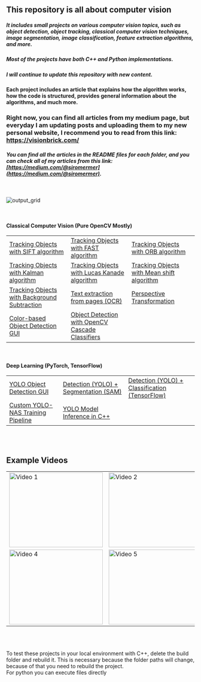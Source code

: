 ## This repository is all about computer vision

##### It includes small projects on various computer vision topics, such as object detection, object tracking, classical computer vision techniques, image segmentation, image classification, feature extraction algorithms, and more.
##### Most of the projects have both C++ and Python implementations.
##### I will continue to update this repository with new content.
 

#### Each project includes an article that explains how the algorithm works, how the code is structured, provides general information about the algorithms, and much more.
### Right now, you can find all articles from my medium page, but everyday I am updating posts and uploading them to my new personal website, I recommend you to read from this link: https://visionbrick.com/
##### You can find all the articles in the README files for each folder, and you can check all of my articles from this link: [https://medium.com/@siromermer](https://medium.com/@siromermer).

<br>

 ![output_grid](https://github.com/user-attachments/assets/5d246c14-8d12-4bbb-af5c-49d2765e1f1e)

<br>

#### Classical Computer Vision (Pure OpenCV Mostly)

<table>
  <tr>
    <td><a href="https://github.com/siromermer/OpenCV-Projects-cpp-python/tree/master/ObjectTracking-SIFT">Tracking Objects with SIFT algorithm</a> </td>
    <td><a href="https://github.com/siromermer/OpenCV-Projects-cpp-python/tree/master/ObjectTracking-fast">Tracking Objects with FAST algorithm</a>  </td>
    <td><a href="https://github.com/siromermer/OpenCV-Projects-cpp-python/tree/master/ObjectTracking-ORB">Tracking Objects with ORB algorithm</a>  </td>
  </tr>
  <tr>
    <td><a href="https://github.com/siromermer/OpenCV-Projects-cpp-python/tree/master/ObjectTracking-kalman">Tracking Objects with Kalman algorithm</a>  </td>
    <td><a href="https://github.com/siromermer/OpenCV-Projects-cpp-python/tree/master/ObjectTracking-lucas-kanade">Tracking Objects with Lucas Kanade algorithm</a>  </td>
    <td><a href="https://github.com/siromermer/OpenCV-Projects-cpp-python/tree/master/ObjectTracking-meanshift">Tracking Objects with Mean shift algorithm</a>  </td>
  </tr>
  <tr>
    <td><a href="https://github.com/siromermer/OpenCV-Projects-cpp-python/tree/master/ObjectTracking-background-subtraction">Tracking Objects with Background Subtraction</a> </td>
    <td><a href="https://github.com/siromermer/OpenCV-Projects-cpp-python/tree/master/OCR-Text-Extraction">Text extraction from pages (OCR)</a> </td>
    <td><a href="https://github.com/siromermer/OpenCV-Projects-cpp-python/tree/master/Perspective-Transformation-opencv">Perspective Transformation</a>  </td>
  </tr>
 <tr>
    <td><a href="https://github.com/siromermer/OpenCV-Projects-cpp-python/tree/master/Color-based-object-detection-gui">Color-based Object Detection GUI</a></td>
    <td><a href="https://github.com/siromermer/OpenCV-Projects-cpp-python/tree/master/Opencv-object-detection-Cascade">Object Detection with OpenCV Cascade Classifiers</a>   </td>
    <td></td>
  </tr>
</table>

<br>

#### Deep Learning (PyTorch, TensorFlow)
<table>
  <tr>
    <td><a href="https://github.com/siromermer/OpenCV-Projects-cpp-python/tree/master/YOLO-detection-gui">YOLO Object Detection GUI</a></td>
    <td><a href="https://github.com/siromermer/OpenCV-Projects-cpp-python/tree/master/Detect-YOLO-Segment-SAM">Detection (YOLO) + Segmentation (SAM)</a></td>
    <td><a href="https://github.com/siromermer/OpenCV-Projects-cpp-python/tree/master/Sequential-Detection-Classification">Detection (YOLO) + Classification (TensorFlow)</a></td>
  </tr>
  <tr>
    <td><a href="https://github.com/siromermer/OpenCV-Projects-cpp-python/tree/master/YOLO-NAS-custom-training">Custom YOLO-NAS Training Pipeline</a></td>
    <td><a href="https://github.com/siromermer/OpenCV-Projects-cpp-python/tree/master/YOLO-inference-cpp">YOLO Model Inference in C++ </a></td>
    <td></td>
  </tr>
</table>

<br><br>

## Example Videos  

<table>
  <tr>
    <td>
      <img width="250" height="200" src="https://github.com/user-attachments/assets/1602cd85-b81d-4f0d-a52c-31f32fedf7cb" alt="Video 1">
    </td>
    <td>
      <img width="250" height="200" src="https://github.com/user-attachments/assets/583d27d7-9f35-40e8-8f36-7310e92ebf3e" alt="Video 2">
    </td>
    <td>
      <img width="250" height="200" src="https://github.com/user-attachments/assets/9685de89-5f84-4fa8-b36d-4a893c5da276" alt="Video 3">
    </td>
  </tr>
  <tr>
    <td>
      <img width="250" height="200" src="https://github.com/user-attachments/assets/65846a37-77c4-4041-97f8-e59536f58fc1" alt="Video 4">
    </td>
    <td>
      <img width="250" height="200" src="https://github.com/user-attachments/assets/c6829437-ad16-490d-a346-b87a1f901392" alt="Video 5">
    </td>
    <td>
      <img width="250" height="200" src="https://github.com/user-attachments/assets/b3ac8d7e-c6d1-4229-83b0-033e6940f6fb" alt="Video 6">
    </td>
  </tr>
</table>

<br><br>

To test these projects in your local environment with C++, delete the build folder and rebuild it. This is necessary because the folder paths will change, because of that you need to rebuild the project.<br>
For python you can execute files directly 

<br><br>


